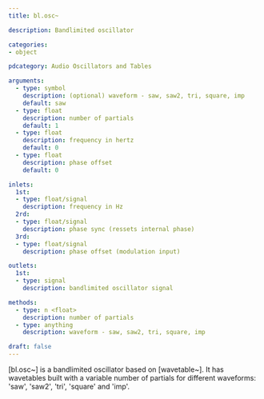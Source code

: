 ```yaml
---
title: bl.osc~

description: Bandlimited oscillator

categories:
- object

pdcategory: Audio Oscillators and Tables

arguments:
  - type: symbol
    description: (optional) waveform - saw, saw2, tri, square, imp
    default: saw
  - type: float
    description: number of partials
    default: 1
  - type: float
    description: frequency in hertz
    default: 0
  - type: float
    description: phase offset
    default: 0

inlets:
  1st:
  - type: float/signal
    description: frequency in Hz
  2rd:
  - type: float/signal
    description: phase sync (ressets internal phase)
  3rd:
  - type: float/signal
    description: phase offset (modulation input)

outlets:
  1st:
  - type: signal
    description: bandlimited oscillator signal

methods:
  - type: n <float>
    description: number of partials
  - type: anything
    description: waveform - saw, saw2, tri, square, imp

draft: false
---
```


[bl.osc~] is a bandlimited oscillator based on [wavetable~]. It has wavetables built with a variable number of partials for different waveforms: 'saw', 'saw2', 'tri', 'square' and 'imp'.